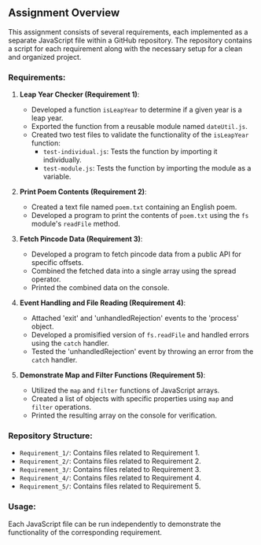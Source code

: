 ## Assignment Overview

This assignment consists of several requirements, each implemented as a separate JavaScript file within a GitHub repository. The repository contains a script for each requirement along with the necessary setup for a clean and organized project.

### Requirements:

1. **Leap Year Checker (Requirement 1)**:
   - Developed a function `isLeapYear` to determine if a given year is a leap year.
   - Exported the function from a reusable module named `dateUtil.js`.
   - Created two test files to validate the functionality of the `isLeapYear` function:
     - `test-individual.js`: Tests the function by importing it individually.
     - `test-module.js`: Tests the function by importing the module as a variable.

2. **Print Poem Contents (Requirement 2)**:
   - Created a text file named `poem.txt` containing an English poem.
   - Developed a program to print the contents of `poem.txt` using the `fs` module's `readFile` method.

3. **Fetch Pincode Data (Requirement 3)**:
   - Developed a program to fetch pincode data from a public API for specific offsets.
   - Combined the fetched data into a single array using the spread operator.
   - Printed the combined data on the console.

4. **Event Handling and File Reading (Requirement 4)**:
   - Attached 'exit' and 'unhandledRejection' events to the 'process' object.
   - Developed a promisified version of `fs.readFile` and handled errors using the `catch` handler.
   - Tested the 'unhandledRejection' event by throwing an error from the `catch` handler.

5. **Demonstrate Map and Filter Functions (Requirement 5)**:
   - Utilized the `map` and `filter` functions of JavaScript arrays.
   - Created a list of objects with specific properties using `map` and `filter` operations.
   - Printed the resulting array on the console for verification.

### Repository Structure:

- `Requirement_1/`: Contains files related to Requirement 1.
- `Requirement_2/`: Contains files related to Requirement 2.
- `Requirement_3/`: Contains files related to Requirement 3.
- `Requirement_4/`: Contains files related to Requirement 4.
- `Requirement_5/`: Contains files related to Requirement 5.

### Usage:

Each JavaScript file can be run independently to demonstrate the functionality of the corresponding requirement.
